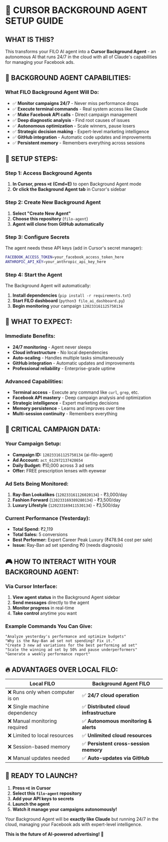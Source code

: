 # 🚀 CURSOR BACKGROUND AGENT SETUP GUIDE

## **WHAT IS THIS?**
This transforms your FILO AI agent into a **Cursor Background Agent** - an autonomous AI that runs 24/7 in the cloud with all of Claude's capabilities for managing your Facebook ads.

## **🎯 BACKGROUND AGENT CAPABILITIES:**

### **What FILO Background Agent Will Do:**
- ✅ **Monitor campaigns 24/7** - Never miss performance drops
- ✅ **Execute terminal commands** - Real system access like Claude
- ✅ **Make Facebook API calls** - Direct campaign management
- ✅ **Deep diagnostic analysis** - Find root causes of issues
- ✅ **Autonomous optimization** - Scale winners, pause losers
- ✅ **Strategic decision making** - Expert-level marketing intelligence
- ✅ **GitHub integration** - Automatic code updates and improvements
- ✅ **Persistent memory** - Remembers everything across sessions

## **🔧 SETUP STEPS:**

### **Step 1: Access Background Agents**
1. **In Cursor, press `⌘E` (Cmd+E)** to open Background Agent mode
2. **Or click the Background Agent tab** in Cursor's sidebar

### **Step 2: Create New Background Agent**
1. **Select "Create New Agent"**
2. **Choose this repository** (`filo-agent`)
3. **Agent will clone from GitHub automatically**

### **Step 3: Configure Secrets**
The agent needs these API keys (add in Cursor's secret manager):

```bash
FACEBOOK_ACCESS_TOKEN=your_facebook_access_token_here
ANTHROPIC_API_KEY=your_anthropic_api_key_here
```

### **Step 4: Start the Agent**
The Background Agent will automatically:
1. **Install dependencies** (`pip install -r requirements.txt`)
2. **Start FILO dashboard** (`python3 filo_ai_dashboard.py`)
3. **Begin monitoring** your campaign `120233161125750134`

## **🎯 WHAT TO EXPECT:**

### **Immediate Benefits:**
- **24/7 monitoring** - Agent never sleeps
- **Cloud infrastructure** - No local dependencies
- **Auto-scaling** - Handles multiple tasks simultaneously
- **GitHub integration** - Automatic updates and improvements
- **Professional reliability** - Enterprise-grade uptime

### **Advanced Capabilities:**
- **Terminal access** - Execute any command like `curl`, `grep`, etc.
- **Facebook API mastery** - Deep campaign analysis and optimization
- **Strategic intelligence** - Expert marketing decisions
- **Memory persistence** - Learns and improves over time
- **Multi-session continuity** - Remembers everything

## **🚨 CRITICAL CAMPAIGN DATA:**

### **Your Campaign Setup:**
- **Campaign ID:** `120233161125750134` (ai-filo-agent)
- **Ad Account:** `act_612972137428654`
- **Daily Budget:** ₹10,000 across 3 ad sets
- **Offer:** FREE prescription lenses with eyewear

### **Ad Sets Being Monitored:**
1. **Ray-Ban Lookalikes** (`120233161126020134`) - ₹3,000/day
2. **Fashion Forward** (`120233169389280134`) - ₹3,500/day  
3. **Luxury Lifestyle** (`120233169411530134`) - ₹3,500/day

### **Current Performance (Yesterday):**
- **Total Spend:** ₹2,119
- **Total Sales:** 5 conversions
- **Best Performer:** Expert Career Peak Luxury (₹478.94 cost per sale)
- **Issue:** Ray-Ban ad set spending ₹0 (needs diagnosis)

## **🎮 HOW TO INTERACT WITH YOUR BACKGROUND AGENT:**

### **Via Cursor Interface:**
1. **View agent status** in the Background Agent sidebar
2. **Send messages** directly to the agent
3. **Monitor progress** in real-time
4. **Take control** anytime you want

### **Example Commands You Can Give:**
```
"Analyze yesterday's performance and optimize budgets"
"Why is the Ray-Ban ad set not spending? Fix it."
"Create 3 new ad variations for the best performing ad set"
"Scale the winning ad set by 50% and pause underperformers"
"Generate a weekly performance report"
```

## **🔥 ADVANTAGES OVER LOCAL FILO:**

| **Local FILO** | **Background Agent FILO** |
|----------------|---------------------------|
| ❌ Runs only when computer is on | ✅ **24/7 cloud operation** |
| ❌ Single machine dependency | ✅ **Distributed cloud infrastructure** |
| ❌ Manual monitoring required | ✅ **Autonomous monitoring & alerts** |
| ❌ Limited to local resources | ✅ **Unlimited cloud resources** |
| ❌ Session-based memory | ✅ **Persistent cross-session memory** |
| ❌ Manual updates needed | ✅ **Auto-updates via GitHub** |

## **🚀 READY TO LAUNCH?**

1. **Press `⌘E` in Cursor**
2. **Select this `filo-agent` repository**
3. **Add your API keys to secrets**
4. **Launch the agent**
5. **Watch it manage your campaigns autonomously!**

Your Background Agent will be **exactly like Claude** but running 24/7 in the cloud, managing your Facebook ads with expert-level intelligence.

**This is the future of AI-powered advertising! 🎯**
